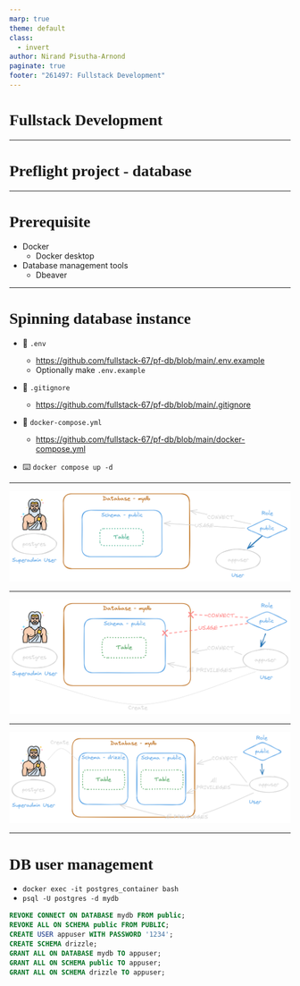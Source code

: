 ```yaml
---
marp: true
theme: default
class:
  - invert
author: Nirand Pisutha-Arnond
paginate: true
footer: "261497: Fullstack Development"
---
```


<style>
@import url('https://fonts.googleapis.com/css2?family=Prompt:ital,wght@0,100;0,300;0,400;0,700;1,100;1,300;1,400;1,700&display=swap');

    :root {
    font-family: Prompt;
    --hl-color: #D57E7E;
}
h1 {
  font-family: Prompt
}
</style>

# Fullstack Development

---

# Preflight project - database

---

# Prerequisite

- Docker
  - Docker desktop
- Database management tools
  - Dbeaver

---

# Spinning database instance

- 💾 `.env`
  - https://github.com/fullstack-67/pf-db/blob/main/.env.example
  - Optionally make `.env.example`
- 💾 `.gitignore`

  - https://github.com/fullstack-67/pf-db/blob/main/.gitignore

- 💾 `docker-compose.yml`

  - https://github.com/fullstack-67/pf-db/blob/main/docker-compose.yml

- ⌨️ `docker compose up -d`

---

![](./img/pg_1.png)

---

![](./img/pg_2.png)

---

![](./img/pg_3.png)

---

# DB user management

- `docker exec -it postgres_container bash`
- `psql -U postgres -d mydb`

```sql
REVOKE CONNECT ON DATABASE mydb FROM public;
REVOKE ALL ON SCHEMA public FROM PUBLIC;
CREATE USER appuser WITH PASSWORD '1234';
CREATE SCHEMA drizzle;
GRANT ALL ON DATABASE mydb TO appuser;
GRANT ALL ON SCHEMA public TO appuser;
GRANT ALL ON SCHEMA drizzle TO appuser;
```
